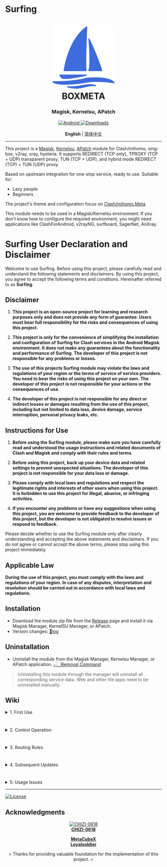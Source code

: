 # Surfing

<h1 align="center">
  <img src="./folder/logo.svg" alt="BOXMETA" width="200">
  <br>BOXMETA<br>
</h1>

<h3 align="center">Magisk, Kernelsu, APatch</h3>

<div align="center">
    <a href="https://github.com/MoGuangYu/Surfing/releases/tag/Prerelease-Alpha">
        <img alt="Android" src="https://img.shields.io/badge/Module Latestsnapshot-F05033.svg?logo=android&logoColor=white">
    </a>
    <a href="https://github.com/MoGuangYu/Surfing/releases">
    <img alt="Downloads" src="https://img.shields.io/github/downloads/MoGuangYu/Surfing/total?label=Module%20Download&labelColor=00b56a&logo=git&logoColor=white">
</a>
</div>
<br>
<div align="center">
    <strong>English</strong> | <a href="./README_CN.md">简体中文</a>
</div>

---

This project is a [Magisk](https://github.com/topjohnwu/Magisk), [Kernelsu](https://github.com/tiann/KernelSU), [APatch](https://github.com/bmax121/APatch) module for Clash/mihomo, sing-box, v2ray, xray, hysteria. It supports REDIRECT (TCP only), TPROXY (TCP + UDP) transparent proxy, TUN (TCP + UDP), and hybrid mode REDIRECT (TCP) + TUN (UDP) proxy.

Based on upstream integration for one-stop service, ready to use. Suitable for:
- Lazy people
- Beginners

The project's theme and configuration focus on [Clash/mihomo.Meta](https://github.com/MetaCubeX/Clash.Meta).

This module needs to be used in a Magisk/Kernelsu environment. If you don't know how to configure the required environment, you might need applications like ClashForAndroid, v2rayNG, surfboard, SagerNet, AnXray.

# Surfing User Declaration and Disclaimer

Welcome to use Surfing. Before using this project, please carefully read and understand the following statements and disclaimers. By using this project, you agree to accept the following terms and conditions. Hereinafter referred to as **Surfing**.

## Disclaimer

1. **This project is an open-source project for learning and research purposes only and does not provide any form of guarantee. Users must bear full responsibility for the risks and consequences of using this project.**

2. **This project is only for the convenience of simplifying the installation and configuration of Surfing for Clash services in the Android Magisk environment. It does not make any guarantees about the functionality and performance of Surfing. The developer of this project is not responsible for any problems or losses.**

3. **The use of this projects Surfing module may violate the laws and regulations of your region or the terms of service of service providers. You need to bear the risks of using this project on your own. The developer of this project is not responsible for your actions or the consequences of use.**

4. **The developer of this project is not responsible for any direct or indirect losses or damages resulting from the use of this project, including but not limited to data loss, device damage, service interruption, personal privacy leaks, etc.**

## Instructions for Use

1. **Before using the Surfing module, please make sure you have carefully read and understood the usage instructions and related documents of Clash and Magisk and comply with their rules and terms.**

2. **Before using this project, back up your device data and related settings to prevent unexpected situations. The developer of this project is not responsible for your data loss or damage.**

3. **Please comply with local laws and regulations and respect the legitimate rights and interests of other users when using this project. It is forbidden to use this project for illegal, abusive, or infringing activities.**

4. **If you encounter any problems or have any suggestions when using this project, you are welcome to provide feedback to the developer of this project, but the developer is not obligated to resolve issues or respond to feedback.**

Please decide whether to use the Surfing module only after clearly understanding and accepting the above statements and disclaimers. If you do not agree or cannot accept the above terms, please stop using this project immediately.

## Applicable Law

**During the use of this project, you must comply with the laws and regulations of your region. In case of any disputes, interpretation and resolution should be carried out in accordance with local laws and regulations.**

## Installation

- Download the module zip file from the [Release](https://github.com/MoGuangYu/Surfing/releases) page and install it via Magisk Manager, KernelSU Manager, or APatch.
- Version changes: [📲log](changelog.md)

## Uninstallation

- Uninstall the module from the Magisk Manager, Kernelsu Manager, or APatch application. [👉🏻Removal Command](https://github.com/MoGuangYu/Surfing/blob/main/uninstall.sh#L3-L4)

> Uninstalling this module through the manager will uninstall all corresponding service data. Web and other tile apps need to be uninstalled manually.

## Wiki

<details>
<summary>1. First Use</summary>

- After installing the module for the first time, **please first** add your subscription URL to `/data/adb/box_bll/clash/config.yaml`, and then manually restart the device once.
- Toggle the module switch once and open the **Web** application on the desktop
- Due to network reasons, the **rules**/**subscriptions** may not be fully downloaded automatically. Please manually refresh the panel.
  - If the subscription fails to load, please try to switch the **UA** in the configuration file
  - If the above fails, ensure your network environment is normal.
- ~~After the configuration and node fetching are complete, go to~~: 
- ~~**Settings** → **Search Box**, and search for the keyword "DNS." If similar options appear, select them~~:
  - ~~Private DNS~~
  - ~~Dedicated DNS~~
- ~~And configure the custom domain~~:
```text
1dot1dot1dot1.cloudflare-dns.com
```

- Web App:
  - It is purely a graphical tool for portable browsing and managing backend routing data, with no other unnecessary uses.

<img src="./folder/Webapk.png" alt="Web UI" width="300">

> The module has an integrated GUI that can be accessed locally via a browser or online via the app. The two are essentially the same.

</details>

#

<details>
<summary>2. Control Operation</summary>

- Can control the start and stop via **WiFi SSID** network.
- Can control the operation service by turning the module switch on/off, with real-time effect.
- You can add the control switch tile of the module to the system status bar. If you cannot find the tile switch after installing the module and restarting the device, you can manually install the Apk [Download source code](https://raw.githubusercontent.com/MoGuangYu/Surfing/main/folder/SurfingTile.tar.gz)

</details>

#

<details>
<summary>3. Routing Rules</summary>

GitHub Actions automatically builds at 6 AM Beijing Time every day to ensure the CN rules are up to date. [Wiki](https://github.com/MoGuangYu/rule)

> The routing rules are all linked online and automatically updated every 24 hours.

</details>

#

<details>
<summary>4. Subsequent Updates</summary>

- If you are using the default configuration, updates will be seamless.
- Supports online module updates from the client. No reboot is required after updating, but a reboot is still recommended.
- During updates, the configuration file will be backed up to:
   - `config.yaml.bak`
- User configuration will be backed up during the update to:
   - `box.config.bak`
- Your subscription URL will be automatically extracted and backed up to:
   - `proxies/subscribe_urls_backup.txt`
   - The backup will be automatically extracted and restored to the new configuration, suitable for those using the default configuration file.

- Module updates do not include:
   - Geo database files
   - Bin files
   - Web resources

> Ps: The update mainly follows upstream updates and delivers some configurations.

</details>

#

<details>
<summary>5. Usage Issues</summary>

1. Proxy Specific Applications (Black/Whitelist)
- To proxy all applications except certain ones, open the `/data/adb/box_bll/scripts/box.config` file, set the `proxy_mode` value to `blacklist` (default), and add elements to the `user_packages_list` array. The format for elements is `id:package_name`, separated by spaces. For example, `user_packages_list=("id:package_name" "id:package_name")` to **not proxy** specific Android user applications.

- To only proxy specific applications, open the `/data/adb/box_bll/scripts/box.config` file, set the `proxy_mode` value to `whitelist`, and add elements to the `user_packages_list` array. The format for elements is `id:package_name`, separated by spaces. For example, `user_packages_list=("id:package_name" "id:package_name")` to **only proxy** specific Android user applications.

Android user group ID identifiers:

| Standard User | ID  |
| ------------- | --- |
| Owner         |  0  |
| Second Space  |  10 |
| App Clone     | 999 |

> Typically, you can find all user group IDs and application package names in `/data/user/`. Do not use fake-ip mode when using black/whitelist.

2. Tun Mode
- ~~Enabled by default~~
- ~~Better routing traffic management~~
- ~~Deprecated in v7.4.3~~

> ~~If you have special needs, you can turn it off by yourself~~. Please do not use the black and white list before using this mode.

3. Routing Rules
- Designed for mainland China usage
- Sufficient for most daily needs

> If there are no strict requirements, the whitelist/blacklist is not very meaningful, and the default configuration of the module is enough.

4. Panel Management
- Magisk Font Module

> May affect normal display of page fonts.

5. LAN Sharing
- Enable hotspot and let other devices connect.
- TUN Gateway: `172.20.0.1`

> To access the dashboard backend from other devices, visit: `http://<Current WiFi/TUN Gateway>:9090/ui`

~~6. Private DNS~~
- ~~**When enabled**, please **ensure the module service is running properly**, **otherwise**, it may affect CN resolution and result in **no internet connection**.~~
- ~~This is an optional feature ✅~~
- ~~It is recommended to enable it.~~

> This is to fully solve some IPv6 DNS request leaks under Wan0.

7. Host File
- No need to mount
   - Just delete the file.
- To remount
   - Create a new file in the **etc** folder.
- All modifications take effect immediately.
- When updating/installing, you can use the volume up and down keys to choose whether to mount.

> Domain IP redirection.

</details>

---

<a href="./LICENSE">
    <img alt="License" src="https://img.shields.io/github/license/MoGuangYu/Surfing.svg">
</a>

## Acknowledgments

<a href="https://github.com/CHIZI-0618">
  <p align="center">
    <img src="https://github.com/CHIZI-0618.png" width="100" height="100" alt="CHIZI-0618">
    <br>
    <strong>CHIZI-0618</strong>
  </p>
</a>

<div align="center">
  <a href="https://github.com/MetaCubeX"><strong>MetaCubeX</strong></a>
</div>

<div align="center">
  <a href="https://github.com/Loyalsoldier"><strong>Loyalsoldier</strong></a>
</div>
<div align="center">
  <p> > Thanks for providing valuable foundation for the implementation of this project. < </p>
</div>
